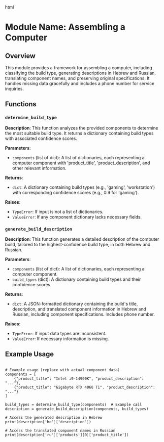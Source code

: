 html
<h1>Module Name: Assembling a Computer</h1>

<h2>Overview</h2>
<p>This module provides a framework for assembling a computer, including classifying the build type, generating descriptions in Hebrew and Russian, translating component names, and preserving original specifications.  It handles missing data gracefully and includes a phone number for service inquiries.</p>

<h2>Functions</h2>

<h3><code>determine_build_type</code></h3>

<p><strong>Description</strong>: This function analyzes the provided components to determine the most suitable build type. It returns a dictionary containing build types with associated confidence scores.</p>

<p><strong>Parameters</strong>:</p>
<ul>
  <li><code>components</code> (list of dict): A list of dictionaries, each representing a computer component with 'product_title', 'product_description', and other relevant information.</li>
</ul>

<p><strong>Returns</strong>:</p>
<ul>
  <li><code>dict</code>: A dictionary containing build types (e.g., 'gaming', 'workstation') with corresponding confidence scores (e.g., 0.9 for 'gaming').</li>
</ul>

<p><strong>Raises</strong>:</p>
<ul>
  <li><code>TypeError</code>: If input is not a list of dictionaries.</li>
  <li><code>ValueError</code>: If any component dictionary lacks necessary fields.</li>
</ul>


<h3><code>generate_build_description</code></h3>

<p><strong>Description</strong>: This function generates a detailed description of the computer build, tailored to the highest-confidence build type, in both Hebrew and Russian.</p>

<p><strong>Parameters</strong>:</p>
<ul>
  <li><code>components</code> (list of dict): A list of dictionaries, each representing a computer component.</li>
  <li><code>build_types</code> (dict): A dictionary containing build types and their confidence scores.</li>
</ul>

<p><strong>Returns</strong>:</p>
<ul>
  <li><code>dict</code>: A JSON-formatted dictionary containing the build's title, description, and translated component information in Hebrew and Russian, including component specifications.  Includes phone number.</li>
</ul>

<p><strong>Raises</strong>:</p>
<ul>
  <li><code>TypeError</code>: If input data types are inconsistent.</li>
  <li><code>ValueError</code>: If necessary information is missing.</li>
</ul>

<h2>Example Usage</h2>

<pre><code class="language-python">
# Example usage (replace with actual component data)
components = [
    {"product_title": "Intel i9-14900K", "product_description": "..."},
    {"product_title": "Gigabyte RTX 4060 Ti", "product_description": "..."}
]

build_types = determine_build_type(components)  # Example call
description = generate_build_description(components, build_types)

# Access the generated description in Hebrew
print(description['he']['description'])

# Access the translated component names in Russian
print(description['ru']['products'][0]['product_title'])
</code></pre>